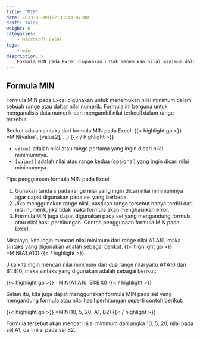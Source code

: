 ```yaml
---
title: "MIN"
date: 2023-03-09T22:33:13+07:00
draft: false
weight: 6
categories:
    - Microsoft Excel
tags:
    - min
description: >
    Formula MIN pada Excel digunakan untuk menemukan nilai minimum dalam sebuah range atau daftar nilai numerik.
---
```


## Formula MIN

Formula MIN pada Excel digunakan untuk menemukan nilai minimum dalam sebuah range atau daftar nilai numerik. Formula ini berguna untuk menganalisis data numerik dan mengambil nilai terkecil dalam range tersebut.

Berikut adalah sintaks dari formula MIN pada Excel:
{{< highlight go >}}
=MIN(value1, [value2], ...)
{{< / highlight >}}

- `value1` adalah nilai atau range pertama yang ingin dicari nilai minimumnya.
- `[value2]` adalah nilai atau range kedua (opsional) yang ingin dicari nilai minimumnya.

Tips penggunaan formula MIN pada Excel:

1. Gunakan tanda `$` pada range nilai yang ingin dicari nilai minimumnya agar dapat digunakan pada sel yang berbeda.
2. Jika menggunakan range nilai, pastikan range tersebut hanya terdiri dari nilai numerik, jika tidak maka formula akan menghasilkan error.
3. Formula MIN juga dapat digunakan pada sel yang mengandung formula atau nilai hasil perhitungan.
Contoh penggunaan formula MIN pada Excel:

Misalnya, kita ingin mencari nilai minimum dari range nilai A1:A10, maka sintaks yang digunakan adalah sebagai berikut:
{{< highlight go >}}
=MIN(A1:A10)
{{< / highlight >}}

Jika kita ingin mencari nilai minimum dari dua range nilai yaitu A1:A10 dan B1:B10, maka sintaks yang digunakan adalah sebagai berikut:

{{< highlight go >}}
=MIN(A1:A10, B1:B10)
{{< / highlight >}}

Selain itu, kita juga dapat menggunakan formula MIN pada sel yang mengandung formula atau nilai hasil perhitungan seperti contoh berikut:

{{< highlight go >}}
=MIN(10, 5, 20, A1, B2)
{{< / highlight >}}

Formula tersebut akan mencari nilai minimum dari angka 10, 5, 20, nilai pada sel A1, dan nilai pada sel B2.
